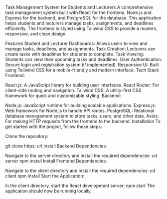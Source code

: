 Task Management System for Students and Lecturers
A comprehensive task management system built with React for the frontend, Node.js and Express for the backend, and PostgreSQL for the database. This application helps students and lecturers manage tasks, assignments, and deadlines efficiently. The frontend is styled using Tailwind CSS to provide a modern, responsive, and clean design.

Features
Student and Lecturer Dashboards: Allows users to view and manage tasks, deadlines, and assignments.
Task Creation: Lecturers can create tasks with deadlines for students to complete.
Task Viewing: Students can view their upcoming tasks and deadlines.
User Authentication: Secure login and registration system (if implemented).
Responsive UI: Built using Tailwind CSS for a mobile-friendly and modern interface.
Tech Stack
Frontend:

React.js: A JavaScript library for building user interfaces.
React Router: For client-side routing and navigation.
Tailwind CSS: A utility-first CSS framework for quick and customizable styling.
Backend:

Node.js: JavaScript runtime for building scalable applications.
Express.js: Web framework for Node.js to handle API routes.
PostgreSQL: Relational database management system to store tasks, users, and other data.
Axios: For making HTTP requests from the frontend to the backend.
Installation
To get started with the project, follow these steps:

Clone the repository:

git clone https: url
Install Backend Dependencies:

Navigate to the server directory and install the required dependencies:
cd server
npm install
Install Frontend Dependencies:

Navigate to the client directory and install the required dependencies:
cd client
npm install
Start the Application:

In the client directory, start the React development server:
npm start
The application should now be running locally.

